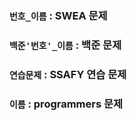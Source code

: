 

### `번호_이름` : SWEA 문제



### `백준'번호'_이름` : 백준 문제



### `연습문제` : SSAFY 연습 문제



### `이름` : programmers 문제

